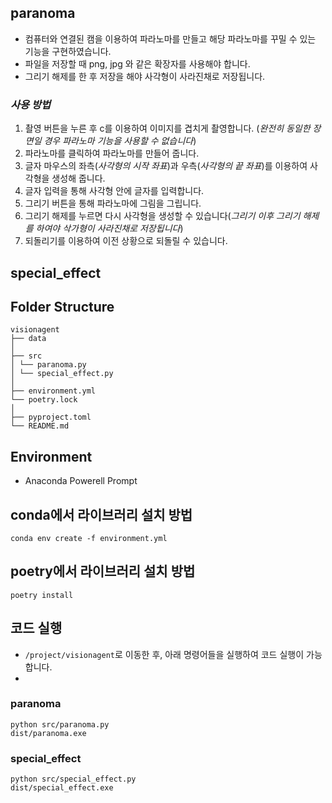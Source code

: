 ## paranoma

-  컴퓨터와 연결된 캠을 이용하여 파라노마를 만들고 해당 파라노마를 꾸밀 수 있는 기능을 구현하였습니다.  
-  파일을 저장할 때 png, jpg 와 같은 확장자를 사용해야 합니다.
-  그리기 해제를 한 후 저장을 해야 사각형이 사라진채로 저장됩니다.


### *사용 방법*
1. 촬영 버튼을 누른 후 c를 이용하여 이미지를 겹치게 촬영합니다. (*완전히 동일한 장면일 경우 파라노마 기능을 사용할 수 없습니다*)
2. 파라노마를 클릭하여 파라노마를 만들어 줍니다.
3. 글자 마우스의 좌측(*사각형의 시작 좌표*)과 우측(*사각형의 끝 좌표*)를 이용하여 사각형을 생성해 줍니다.
4. 글자 입력을 통해 사각형 안에 글자를 입력합니다.
5. 그리기 버튼을 통해 파라노마에 그림을 그립니다.
6. 그리기 해제를 누르면 다시 사각형을 생성할 수 있습니다(*그리기 이후 그리기 해제를 하여야 삭가형이 사라진채로 저장됩니다*)
7. 되돌리기를 이용하여 이전 상황으로 되돌릴 수 있습니다.

## special_effect

## Folder Structure

```
visionagent
├── data
│ 
├── src
│ └── paranoma.py 
│ └── special_effect.py
│
├── environment.yml
└── poetry.lock
│
├── pyproject.toml
└── README.md
```

## Environment

- Anaconda Powerell Prompt

## conda에서 라이브러리 설치 방법
```
conda env create -f environment.yml
```
## poetry에서 라이브러리 설치 방법
```
poetry install
``` 


## 코드 실행

- `/project/visionagent`로 이동한 후, 아래 명령어들을 실행하여 코드 실행이 가능합니다.
- 
### paranoma
```
python src/paranoma.py 
dist/paranoma.exe
```
### special_effect
```
python src/special_effect.py
dist/special_effect.exe
```